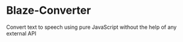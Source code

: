 # Blaze-Converter
Convert text to speech using pure JavaScript without the help of any external API
